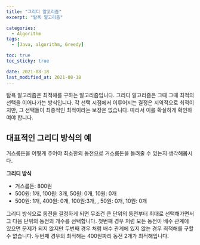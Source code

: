 ```yaml
---
title: "그리디 알고리즘"
excerpt: "탐욕 알고리즘"

categories:
  - Algorithm
tags:
  - [Java, algorithm, Greedy]

toc: true
toc_sticky: true

date: 2021-08-18
last_modified_at: 2021-08-18
---
```


탐욕 알고리즘은 최적해를 구하는 알고리즘입니다. 그리디 알고리즘은 그때 그때 최적의 선택을 이어나가는 방식입니다. 각 선택 시점에서 이루어지는 결정은 지역적으로 최적이지만, 그 선택들이 최종적인 최적이라는 보장은 없습니다. 따라서 이를 확실하게 확인하여야 합니다.

## 대표적인 그리디 방식의 예

거스름돈을 어떻게 주어야 최소한의 동전으로 거스름돈을 돌려줄 수 있는지 생각해봅시다.

**그리디 방식**

- 거스름돈: 800원
- 500원: 1개, 100원: 3개, 50원: 0개, 10원: 0개
- 500원: 1개, 400원: 0개, 100원:3개, , 50원: 0개, 10원: 0개

그리디 방식으로 동전을 결정하게 되면 무조건 큰 단위의 동전부터 최대로 선택해가면서 그 다음 단위의 동전의 개수를 선택합니다. 첫번째 경우 처럼 모든 동전이 배수 관계에 있으면 문제가 되지 않지만 두번째 경우 처럼 배수 관계에 있지 않는 경우 최적해를 구할 수 없습니다. 두번째 경우의 최적해는 400원짜리 동전 2개가 최적해입니다.
